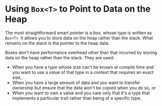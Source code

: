 # Using `Box<T>` to Point to Data on the Heap

The most straightforward smart pointer is a *box*, whose type is written as
`Box<T>`. It allows you to store data on the heap rather than the stack. What
remains on the stack is the pointer to the heap data.

Boxes don't have performance overhead other than that incurred by storing data
on the heap rather than the stack. They are used:

* When you have a type whose size can't be known at compile time and you want
  to use a value of that type in a context that requires an exact size,
* When you have a large amount of data and you want to transfer ownership but
  ensure that the data won't be copied when you do so, or
* When you want to own a value and you care only that it's a type that
  implements a particular trait rather than being of a specific type.